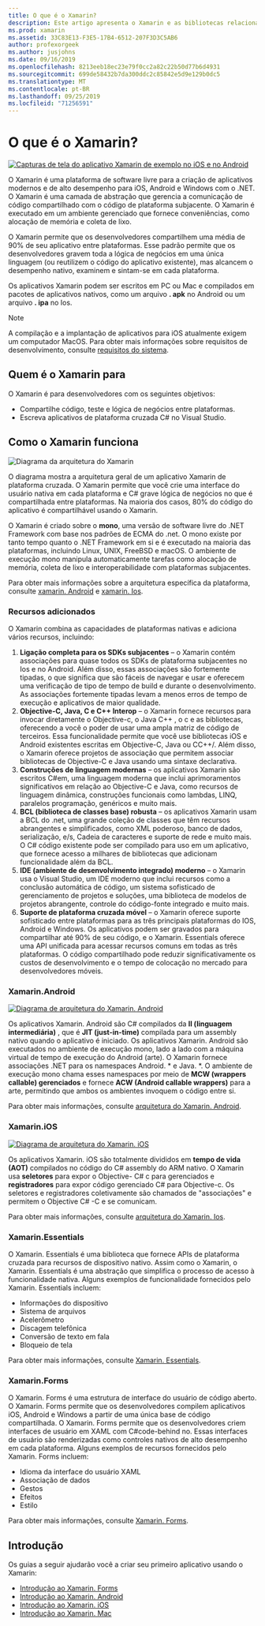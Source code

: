 ```yaml
---
title: O que é o Xamarin?
description: Este artigo apresenta o Xamarin e as bibliotecas relacionadas.
ms.prod: xamarin
ms.assetid: 33C83E13-F3E5-17B4-6512-207F3D3C5AB6
author: profexorgeek
ms.author: jusjohns
ms.date: 09/16/2019
ms.openlocfilehash: 8213eeb18ec23e79f0cc2a82c22b50d77b6d4931
ms.sourcegitcommit: 699de58432b7da300ddc2c85842e5d9e129b0dc5
ms.translationtype: MT
ms.contentlocale: pt-BR
ms.lasthandoff: 09/25/2019
ms.locfileid: "71256591"
---
```

# <a name="what-is-xamarin"></a>O que é o Xamarin?

[![Capturas de tela do aplicativo Xamarin de exemplo no iOS e no Android](what-is-xamarin-images/xamarin-app-cropped.png)](what-is-xamarin-images/xamarin-app.png#lightbox)

O Xamarin é uma plataforma de software livre para a criação de aplicativos modernos e de alto desempenho para iOS, Android e Windows com o .NET. O Xamarin é uma camada de abstração que gerencia a comunicação de código compartilhado com o código de plataforma subjacente. O Xamarin é executado em um ambiente gerenciado que fornece conveniências, como alocação de memória e coleta de lixo.

O Xamarin permite que os desenvolvedores compartilhem uma média de 90% de seu aplicativo entre plataformas. Esse padrão permite que os desenvolvedores gravem toda a lógica de negócios em uma única linguagem (ou reutilizem o código do aplicativo existente), mas alcancem o desempenho nativo, examinem e sintam-se em cada plataforma.

Os aplicativos Xamarin podem ser escritos em PC ou Mac e compilados em pacotes de aplicativos nativos, como um arquivo **. apk** no Android ou um arquivo **. ipa** no Ios.

> [!NOTE]
> A compilação e a implantação de aplicativos para iOS atualmente exigem um computador MacOS. Para obter mais informações sobre requisitos de desenvolvimento, consulte [requisitos do sistema](~/cross-platform/get-started/requirements.md#macos-requirements).

## <a name="who-xamarin-is-for"></a>Quem é o Xamarin para

O Xamarin é para desenvolvedores com os seguintes objetivos:

- Compartilhe código, teste e lógica de negócios entre plataformas.
- Escreva aplicativos de plataforma cruzada C# no Visual Studio.

## <a name="how-xamarin-works"></a>Como o Xamarin funciona

![Diagrama da arquitetura do Xamarin](what-is-xamarin-images/xamarin-architecture.png)

O diagrama mostra a arquitetura geral de um aplicativo Xamarin de plataforma cruzada. O Xamarin permite que você crie uma interface do usuário nativa em cada plataforma e C# grave lógica de negócios no que é compartilhada entre plataformas. Na maioria dos casos, 80% do código do aplicativo é compartilhável usando o Xamarin.

O Xamarin é criado sobre o **mono**, uma versão de software livre do .NET Framework com base nos padrões de ECMA do .net. O mono existe por tanto tempo quanto o .NET Framework em si e é executado na maioria das plataformas, incluindo Linux, UNIX, FreeBSD e macOS. O ambiente de execução mono manipula automaticamente tarefas como alocação de memória, coleta de lixo e interoperabilidade com plataformas subjacentes.

Para obter mais informações sobre a arquitetura específica da plataforma, consulte [xamarin. Android](#xamarinandroid) e [xamarin. Ios](#xamarinios).

### <a name="added-features"></a>Recursos adicionados

O Xamarin combina as capacidades de plataformas nativas e adiciona vários recursos, incluindo:

1. **Ligação completa para os SDKs subjacentes** – o Xamarin contém associações para quase todos os SDKs de plataforma subjacentes no Ios e no Android. Além disso, essas associações são fortemente tipadas, o que significa que são fáceis de navegar e usar e oferecem uma verificação de tipo de tempo de build e durante o desenvolvimento. As associações fortemente tipadas levam a menos erros de tempo de execução e aplicativos de maior qualidade.
1. **Objective-C, Java, C e C++ Interop** – o Xamarin fornece recursos para invocar diretamente o Objective-c, o Java C++ , o c e as bibliotecas, oferecendo a você o poder de usar uma ampla matriz de código de terceiros. Essa funcionalidade permite que você use bibliotecas iOS e Android existentes escritas em Objective-C, Java ou CC++/. Além disso, o Xamarin oferece projetos de associação que permitem associar bibliotecas de Objective-C e Java usando uma sintaxe declarativa.
1. **Construções de linguagem modernas** – os aplicativos Xamarin são escritos C#em, uma linguagem moderna que inclui aprimoramentos significativos em relação ao Objective-C e Java, como recursos de linguagem dinâmica, construções funcionais como lambdas, LINQ, paralelos programação, genéricos e muito mais.
1. **BCL (biblioteca de classes base) robusta** – os aplicativos Xamarin usam a BCL do .net, uma grande coleção de classes que têm recursos abrangentes e simplificados, como XML poderoso, banco de dados, serialização, e/s, Cadeia de caracteres e suporte de rede e muito mais. O C# código existente pode ser compilado para uso em um aplicativo, que fornece acesso a milhares de bibliotecas que adicionam funcionalidade além da BCL.
1. **IDE (ambiente de desenvolvimento integrado) moderno** – o Xamarin usa o Visual Studio, um IDE moderno que inclui recursos como a conclusão automática de código, um sistema sofisticado de gerenciamento de projetos e soluções, uma biblioteca de modelos de projetos abrangente, controle do código-fonte integrado e muito mais.
1. **Suporte de plataforma cruzada móvel** – o Xamarin oferece suporte sofisticado entre plataformas para as três principais plataformas do IOS, Android e Windows. Os aplicativos podem ser gravados para compartilhar até 90% de seu código, e o Xamarin. Essentials oferece uma API unificada para acessar recursos comuns em todas as três plataformas. O código compartilhado pode reduzir significativamente os custos de desenvolvimento e o tempo de colocação no mercado para desenvolvedores móveis.

### <a name="xamarinandroid"></a>Xamarin.Android

[![Diagrama de arquitetura do Xamarin. Android](what-is-xamarin-images/android-architecture-cropped.png)](what-is-xamarin-images/android-architecture.png#lightbox)

Os aplicativos Xamarin. Android são C# compilados da **Il (linguagem intermediária)** , que é **JIT (just-in-time)** compilada para um assembly nativo quando o aplicativo é iniciado. Os aplicativos Xamarin. Android são executados no ambiente de execução mono, lado a lado com a máquina virtual de tempo de execução do Android (arte). O Xamarin fornece associações .NET para os namespaces Android. * e Java. *. O ambiente de execução mono chama esses namespaces por meio de **MCW (wrappers callable) gerenciados** e fornece **ACW (Android callable wrappers)** para a arte, permitindo que ambos os ambientes invoquem o código entre si.

Para obter mais informações, consulte [arquitetura do Xamarin. Android](~/android/internals/architecture.md).

### <a name="xamarinios"></a>Xamarin.iOS

[![Diagrama de arquitetura do Xamarin. iOS](what-is-xamarin-images/ios-architecture-cropped.png)](what-is-xamarin-images/ios-architecture.png#lightbox)

Os aplicativos Xamarin. iOS são totalmente divididos em **tempo de vida (AOT)** compilados no código do C# assembly do ARM nativo. O Xamarin usa **seletores** para expor o Objective- C# c para gerenciados e **registradores** para expor código gerenciado C# para Objective-c. Os seletores e registradores coletivamente são chamados de "associações" e permitem o Objective C# -C e se comunicam.

Para obter mais informações, consulte [arquitetura do Xamarin. Ios](~/ios/internals/architecture.md).

### <a name="xamarinessentials"></a>Xamarin.Essentials

O Xamarin. Essentials é uma biblioteca que fornece APIs de plataforma cruzada para recursos de dispositivo nativo. Assim como o Xamarin, o Xamarin. Essentials é uma abstração que simplifica o processo de acesso à funcionalidade nativa. Alguns exemplos de funcionalidade fornecidos pelo Xamarin. Essentials incluem:

- Informações do dispositivo
- Sistema de arquivos
- Acelerômetro
- Discagem telefônica
- Conversão de texto em fala
- Bloqueio de tela

Para obter mais informações, consulte [Xamarin. Essentials](~/essentials/index.md).

### <a name="xamarinforms"></a>Xamarin.Forms

O Xamarin. Forms é uma estrutura de interface do usuário de código aberto. O Xamarin. Forms permite que os desenvolvedores compilem aplicativos iOS, Android e Windows a partir de uma única base de código compartilhada. O Xamarin. Forms permite que os desenvolvedores criem interfaces de usuário em XAML com C#code-behind no. Essas interfaces de usuário são renderizadas como controles nativos de alto desempenho em cada plataforma. Alguns exemplos de recursos fornecidos pelo Xamarin. Forms incluem:

- Idioma da interface do usuário XAML
- Associação de dados
- Gestos
- Efeitos
- Estilo

Para obter mais informações, consulte [Xamarin. Forms](~/xamarin-forms/index.yml).

## <a name="get-started"></a>Introdução

Os guias a seguir ajudarão você a criar seu primeiro aplicativo usando o Xamarin:

- [Introdução ao Xamarin. Forms](~/xamarin-forms/index.yml)
- [Introdução ao Xamarin. Android](~/android/index.yml)
- [Introdução ao Xamarin. iOS](~/ios/index.yml)
- [Introdução ao Xamarin. Mac](~/mac/index.yml)
